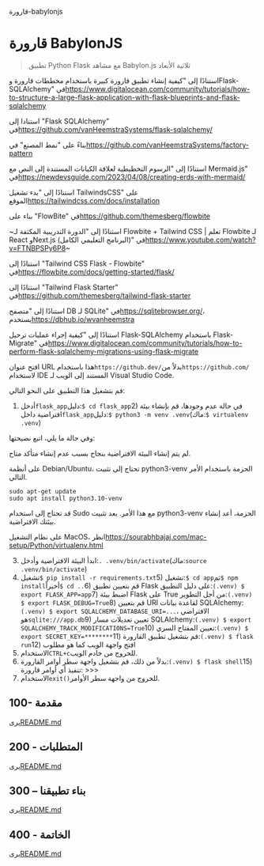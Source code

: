 قارورة-babylonjs

# قارورة BabylonJS

> تطبيق Python Flask مع مشاهد Babylon.js ثلاثية الأبعاد

استنادًا إلى "كيفية إنشاء تطبيق قارورة كبيرة باستخدام مخططات قارورة وFlask-SQLAlchemy" في<https://www.digitalocean.com/community/tutorials/how-to-structure-a-large-flask-application-with-flask-blueprints-and-flask-sqlalchemy>

استنادا إلى "Flask SQLAlchemy" في<https://github.com/vanHeemstraSystems/flask-sqlalchemy/>

بناءً على "نمط المصنع" في<https://github.com/vanHeemstraSystems/factory-pattern>

استنادًا إلى "الرسوم التخطيطية لعلاقة الكيانات المستندة إلى النص مع Mermaid.js" في<https://newdevsguide.com/2023/04/08/creating-erds-with-mermaid/>

استنادًا إلى "بدء تشغيل TailwindsCSS" على الموقع<https://tailwindcss.com/docs/installation>

بناء على "FlowBite" في<https://github.com/themesberg/flowbite>

~استنادًا إلى "الدورة التدريبية المكثفة لـ Flowbite + Tailwind CSS | تعلم Flowbite لـ React وNext.js (البرنامج التعليمي الكامل)" في<https://www.youtube.com/watch?v=FTNBPSPy6P8>~

استنادًا إلى "Tailwind CSS Flask - Flowbite" في<https://flowbite.com/docs/getting-started/flask/>

استنادًا إلى "Tailwind Flask Starter" في<https://github.com/themesberg/tailwind-flask-starter>

استنادًا إلى "متصفح DB لـ SQLite" في<https://sqlitebrowser.org/>، يستخدم<https://dbhub.io/wvanheemstra>

استنادًا إلى "كيفية إجراء عمليات ترحيل Flask-SQLAlchemy باستخدام Flask-Migrate" في<https://www.digitalocean.com/community/tutorials/how-to-perform-flask-sqlalchemy-migrations-using-flask-migrate>

افتح عنوان URL هذا باستخدام`https://github.dev/`بدلاً من`https://github.com/`لاستخدام IDE المستند إلى الويب لـ Visual Studio Code.

قم بتشغيل هذا التطبيق على النحو التالي:

1) أدخل`flask_app`دليل:`$ cd flask_app`2) في حالة عدم وجودها، قم بإنشاء بيئة افتراضية داخل`flask_app`دليل:`$ python3 -m venv .venv`(ماك:`$ virtualenv .venv`)

وفي حالة ما يلي، اتبع نصيحتها:

لم يتم إنشاء البيئة الافتراضية بنجاح بسبب عدم إنشاء متأكد
متاح.

على أنظمة Debian/Ubuntu، تحتاج إلى تثبيت python3-venv
الحزمة باستخدام الأمر التالي.

    sudo apt-get update
    sudo apt install python3.10-venv

قد تحتاج إلى استخدام Sudo مع هذا الأمر.  بعد تثبيت python3-venv
الحزمة، أعد إنشاء بيئتك الافتراضية.

على نظام التشغيل MacOS، انظر<https://sourabhbajaj.com/mac-setup/Python/virtualenv.html>

3) ابدأ البيئة الافتراضية وأدخل:`. .venv/bin/activate`(ماك:`source .venv/bin/activate`)
4) تشغيل`$ pip install -r requirements.txt`5) تشغيل:`$ cd app`ثم`$ npm install`أخيراً`$ cd ..`6) قم بتعيين تطبيق Flask على دليل التطبيق:`(.venv) $ export FLASK_APP=app`7) اضبط بيئة Flask على True من أجل التطوير:`(.venv) $ export FLASK_DEBUG=True`8) قم بتعيين URI لقاعدة بيانات SQLAlchemy:`(.venv) $ export SQLALCHEMY_DATABASE_URI=...`، الافتراضي هو`sqlite:///app.db`9) تعيين تعديلات مسار SQLAlchemy:`(.venv) $ export SQLALCHEMY_TRACK_MODIFICATIONS=True`10) تعيين المفتاح السري:`(.venv) $ export SECRET_KEY=********`11) قم بتشغيل تطبيق القارورة:`(.venv) $ flask run`12) افتح واجهة الويب كما هو مطلوب
13) الاستخدام`CTRL+c`للخروج من خادم الويب.
14) بدلاً من ذلك، قم بتشغيل واجهة سطر أوامر القارورة:`(.venv) $ flask shell`15) تنفيذ أي أوامر قارورة: >>>
16) الاستخدام`exit()`للخروج من واجهة سطر الأوامر.

## 100- مقدمة

يرى[README.md](./100/README.md)

## 200 - المتطلبات

يرى[README.md](./200/README.md)

## 300 – بناء تطبيقنا

يرى[README.md](./300/README.md)

## 400 - الخاتمة

يرى[README.md](./400/README.md)
